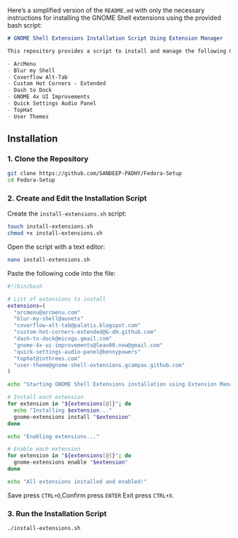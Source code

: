 Here’s a simplified version of the `README.md` with only the necessary instructions for installing the GNOME Shell extensions using the provided bash script:

```markdown
# GNOME Shell Extensions Installation Script Using Extension Manager

This repository provides a script to install and manage the following GNOME Shell extensions using **Extension Manager**:

- ArcMenu
- Blur my Shell
- Coverflow Alt-Tab
- Custom Hot Corners - Extended
- Dash to Dock
- GNOME 4x UI Improvements
- Quick Settings Audio Panel
- TopHat
- User Themes
```
## Installation

### 1. Clone the Repository

```bash
git clone https://github.com/SANDEEP-PADHY/Fedora-Setup
cd Fedora-Setup
```

### 2. Create and Edit the Installation Script

Create the `install-extensions.sh` script:

```bash
touch install-extensions.sh
chmod +x install-extensions.sh
```

Open the script with a text editor:

```bash
nano install-extensions.sh
```

Paste the following code into the file:

```bash
#!/bin/bash

# List of extensions to install
extensions=(
  "arcmenu@arcmenu.com"
  "blur-my-shell@aunetx"
  "coverflow-alt-tab@palatis.blogspot.com"
  "custom-hot-corners-extended@G-dH.github.com"
  "dash-to-dock@micxgx.gmail.com"
  "gnome-4x-ui-improvements@leav00.new@gmail.com"
  "quick-settings-audio-panel@bennypowers"
  "tophat@inthrees.com"
  "user-theme@gnome-shell-extensions.gcampax.github.com"
)

echo "Starting GNOME Shell Extensions installation using Extension Manager..."

# Install each extension
for extension in "${extensions[@]}"; do
  echo "Installing $extension..."
  gnome-extensions install "$extension"
done

echo "Enabling extensions..."

# Enable each extension
for extension in "${extensions[@]}"; do
  gnome-extensions enable "$extension"
done

echo "All extensions installed and enabled!"
```

Save press `CTRL+O`,Confirm press `ENTER` Exit press `CTRL+X`.

### 3. Run the Installation Script

```bash
./install-extensions.sh
```
